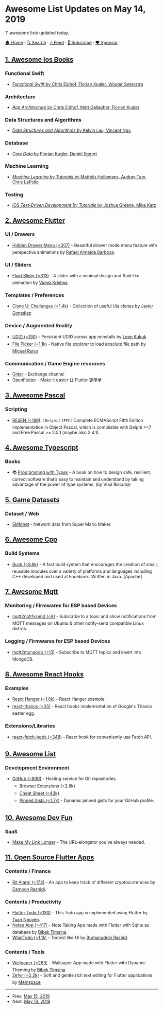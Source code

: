 # Awesome List Updates on May 14, 2019

11 awesome lists updated today.

[🏠 Home](/README.md) · [🔍 Search](https://www.trackawesomelist.com/search/) · [🔥 Feed](https://www.trackawesomelist.com/rss.xml) · [📮 Subscribe](https://trackawesomelist.us17.list-manage.com/subscribe?u=d2f0117aa829c83a63ec63c2f&id=36a103854c) · [❤️  Sponsor](https://github.com/sponsors/theowenyoung)



## [1. Awesome Ios Books](/content/bystritskiy/awesome-ios-books/README.md)

### Functional Swift

*   [*Functional Swift* by Chris Eidhof, Florian Kugler, Wouter Swierstra](https://www.objc.io/books/functional-swift)

### Architecture

*   [*App Architecture* by Chris Eidhof, Matt Gallagher, Florian Kugler](https://www.objc.io/books/app-architecture)

### Data Structures and Algorithms

*   [*Data Structures and Algorithms* by Kelvin Lau, Vincent Ngo](https://store.raywenderlich.com/products/data-structures-and-algorithms-in-swift)

### Database

*   [*Core Data* by Florian Kugler, Daniel Eggert](https://www.objc.io/books/core-data/)

### Machine Learning

*   [*Machine Learning by Tutorials* by Matthijs Hollemans, Audrey Tam, Chris LaPollo](https://store.raywenderlich.com/products/machine-learning-by-tutorials)

### Testing

*   [*iOS Test-Driven Development by Tutorials* by Joshua Greene, Mike Katz](https://store.raywenderlich.com/products/ios-test-driven-development)

## [2. Awesome Flutter](/content/Solido/awesome-flutter/README.md)

### UI / Drawers

*   [Hidden Drawer Menu (⭐307)](https://github.com/RafaelBarbosatec/hidden_drawer_menu) <!--stargazers:RafaelBarbosatec/hidden_drawer_menu--> - Beautiful drawer mode menu feature with perspective animations by [Rafael Almeida Barbosa](https://github.com/RafaelBarbosatec).

### UI / Sliders

*   [Fluid Slider (⭐313)](https://github.com/rvamsikrishna/flutter_fluid_slider) <!--stargazers:rvamsikrishna/flutter_fluid_slider--> - A slider with a minimal design and fluid like animation by [Vamsi Krishna](https://github.com/rvamsikrishna)

### Templates / Preferences

*   [Clone UI Challenges (⭐1.4k)](https://github.com/javico2609/flutter-challenges) <!--stargazers:javico2609/flutter-challenges--> - Collection of useful UIs clones by [Javier González](https://github.com/javico2609)

### Device / Augmented Reality

*   [UDID (⭐190)](https://github.com/GigaDroid/flutter_udid) <!--stargazers:GigaDroid/flutter_udid--> - Persistent UDID across app reinstalls by [Leon Kukuk](https://kukuk.me)
*   [File Picker (⭐1.1k)](https://github.com/miguelpruivo/plugins_flutter_file_picker) <!--stargazers:miguelpruivo/plugins_flutter_file_picker--> - Native file explorer to load absolute file path by [Miguel Ruivo](https://github.com/miguelpruivo)

### Communication / Game Engine resources

*   [Gitter](https://gitter.im/flutter/flutter) - Exchange channel
*   [OpenFlutter](https://github.com/OpenFlutter) - Make it easier 让 Flutter 更简单

## [3. Awesome Pascal](/content/Fr0sT-Brutal/awesome-pascal/README.md)

### Scripting

*   [BESEN (⭐199)](https://github.com/BeRo1985/besen). `[Delphi]` `[FPC]` Complete ECMAScript Fifth Edition Implementation in Object Pascal, which is compilable with Delphi >=7 and Free Pascal >= 2.5.1 (maybe also 2.4.1).

## [4. Awesome Typescript](/content/dzharii/awesome-typescript/README.md)

### Books

*   :books: [Programming with Types](https://www.manning.com/books/programming-with-types) - A book on how to design safe, resilient, correct software that’s easy to maintain and understand by taking advantage of the power of type systems. (by Vlad Riscutia)

## [5. Game Datasets](/content/leomaurodesenv/game-datasets/README.md)

### Dataset / Web

*   [SMMnet](https://www.kaggle.com/leomauro/smmnet) - Network data from Super Mario Maker.

## [6. Awesome Cpp](/content/fffaraz/awesome-cpp/README.md)

### Build Systems

*   [Buck (⭐8.6k)](https://github.com/facebook/buck) - A fast build system that encourages the creation of small, reusable modules over a variety of platforms and languages including C++ developed and used at Facebook. Written in Java. \[Apache]

## [7. Awesome Mqtt](/content/hobbyquaker/awesome-mqtt/README.md)

### Monitoring / Firmwares for ESP based Devices

*   [mqtt2notifysend (⭐9)](https://github.com/David-Lor/MQTT2NotifySend) - Subscribe to a topic and show notifications from MQTT messages on Ubuntu & other notify-send compatible Linux distros.

### Logging / Firmwares for ESP based Devices

*   [mqtt2mongodb (⭐15)](https://github.com/David-Lor/MQTT2MongoDB) - Subscribe to MQTT topics and insert into MongoDB.

## [8. Awesome React Hooks](/content/glauberfc/awesome-react-hooks/README.md)

### Examples

*   [React Hanger (⭐1.8k)](https://github.com/kitze/react-hanger) - React Hanger example.
*   [react-thanos (⭐35)](https://github.com/codeshifu/react-thanos) - React hooks implementation of Google's Thanos easter egg.

### Extensions/Libraries

*   [react-fetch-hook (⭐348)](https://github.com/ilyalesik/react-fetch-hook) - React hook for conveniently use Fetch API.

## [9. Awesome List](/content/sindresorhus/awesome/README.md)

### Development Environment

*   [GitHub (⭐800)](https://github.com/phillipadsmith/awesome-github#readme) - Hosting service for Git repositories.
    *   [Browser Extensions (⭐2.8k)](https://github.com/stefanbuck/awesome-browser-extensions-for-github#readme)
    *   [Cheat Sheet (⭐43k)](https://github.com/tiimgreen/github-cheat-sheet#readme)
    *   [Pinned Gists (⭐1.7k)](https://github.com/matchai/awesome-pinned-gists#readme) - Dynamic pinned gists for your GitHub profile.

## [10. Awesome Dev Fun](/content/mislavcimpersak/awesome-dev-fun/README.md)

### SaaS

*   [Make My Link Longer](https://make-my-link-longer.glitch.me/) - The URL-elongator you've always needed.

## [11. Open Source Flutter Apps](/content/tortuvshin/open-source-flutter-apps/README.md)

### Contents / Finance

*   [Bit Alarm (⭐173)](https://github.com/damoonrashidi/bitalarm) - An app to keep track of different cryptocurrencies by [Damoon Rashidi](https://github.com/damoonrashidi).

### Contents / Productivity

*   [Flutter Todo (⭐130)](https://github.com/tuannguyendotme/flutter_todo) - This Todo app is implemented using Flutter by [Tuan Nguyen](https://github.com/tuannguyendotme).
*   [Notes App (⭐417)](https://github.com/bimsina/notes-app) - Note Taking App made with Flutter with Sqlite as database by [Bibek Timsina](https://github.com/bimsina).
*   [WhatTodo (⭐1.1k)](https://github.com/burhanrashid52/WhatTodo) - Todoist like UI by [Burhanuddin Rashid](https://about.me/burhanrashid52).

### Contents / Tools

*   [Wallpaper (⭐283)](https://github.com/bimsina/wallpaper) - Wallpaper App made with Flutter with Dynamic Theming by [Bibek Timsina](https://github.com/bimsina)
*   [Zefyr (⭐2.2k)](https://github.com/memspace/zefyr) - Soft and gentle rich text editing for Flutter applications by [Memspace](https://github.com/memspace)

---

- Prev: [May 15, 2019](/content/2019/05/15/README.md)
- Next: [May 13, 2019](/content/2019/05/13/README.md)